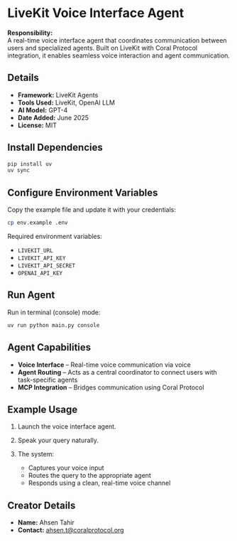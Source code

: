 # LiveKit Voice Interface Agent

**Responsibility:**  
A real-time voice interface agent that coordinates communication between users and specialized agents. Built on LiveKit with Coral Protocol integration, it enables seamless voice interaction and agent communication. 

## Details

- **Framework:** LiveKit Agents  
- **Tools Used:** LiveKit, OpenAI LLM
- **AI Model:** GPT-4  
- **Date Added:** June 2025  
- **License:** MIT  


## Install Dependencies

```bash
pip install uv
uv sync
````

## Configure Environment Variables

Copy the example file and update it with your credentials:

```bash
cp env.example .env
```

Required environment variables:

* `LIVEKIT_URL`
* `LIVEKIT_API_KEY`
* `LIVEKIT_API_SECRET`
* `OPENAI_API_KEY`


## Run Agent

Run in terminal (console) mode:

```bash
uv run python main.py console
```

## Agent Capabilities

* **Voice Interface** – Real-time voice communication via voice
* **Agent Routing** – Acts as a central coordinator to connect users with task-specific agents
* **MCP Integration** – Bridges communication using Coral Protocol

## Example Usage

1. Launch the voice interface agent.
2. Speak your query naturally.
3. The system:

   * Captures your voice input
   * Routes the query to the appropriate agent
   * Responds using a clean, real-time voice channel

## Creator Details

* **Name:** Ahsen Tahir
* **Contact:** [ahsen.t@coralprotocol.org](mailto:ahsen.t@coralprotocol.org)

